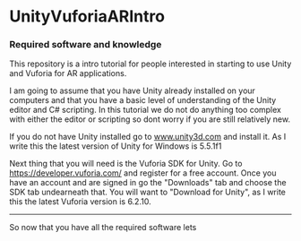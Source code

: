 # UnityVuforiaARIntro

<h3> Required software and knowledge </h3>

This repository is a intro tutorial for people interested in starting to use Unity and Vuforia for AR applications.

I am going to assume that you have Unity already installed on your computers and that you have a basic level of understanding of the Unity editor and C# scripting. In this tutorial we do not do anything too complex with either the editor or scripting so dont worry if you are still relatively new.

If you do not have Unity installed go to www.unity3d.com and install it. As I write this the latest version of Unity for Windows is 5.5.1f1

Next thing that you will need is the Vuforia SDK for Unity. Go to https://developer.vuforia.com/ and register for a free account. Once you have an account and are signed in go the "Downloads" tab and choose the SDK tab undearneath that. You will want to "Download for Unity", as I write this the latest Vuforia version is 6.2.10.

<hr> </hr>

So now that you have all the required software lets 
